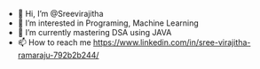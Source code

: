 - 👋 Hi, I’m @Sreevirajitha
- 👀 I’m interested in Programing, Machine Learning
- 🌱 I’m currently mastering DSA using JAVA
- 📫 How to reach me https://www.linkedin.com/in/sree-virajitha-ramaraju-792b2b244/

<!---
Sreevirajitha/Sreevirajitha is a ✨ special ✨ repository because its `README.md` (this file) appears on your GitHub profile.
You can click the Preview link to take a look at your changes.
--->
